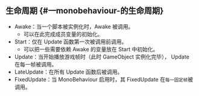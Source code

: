 ## 生命周期 {#一monobehaviour-的生命周期}

* Awake：当一个脚本被实例化时，Awake 被调用。
  * 可以在此完成成员变量的初始化。
* Start：仅在 Update 函数第一次被调用前调用。
  * 可以把一些需要依赖 Awake 的变量放在 Start 中初始化。
* Update：当开始播放游戏帧时（此时 GameObject 实例化完毕）， Update 在每一帧被调用。
* LateUpdate：在所有 Update 函数后被调用。
* FixedUpdate：当 MonoBehaviour 启用时，其 FixedUpdate 在`每一固定帧`被调用。



